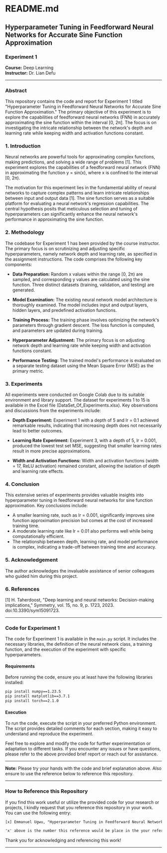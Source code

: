 # README.md

## Hyperparameter Tuning in Feedforward Neural Networks for Accurate Sine Function Approximation

### Experiment 1
 
**Course:** Deep Learning  
**Instructor:** Dr. Lian Defu

---

### Abstract

This repository contains the code and report for Experiment 1 titled "Hyperparameter Tuning in Feedforward Neural Networks for Accurate Sine Function Approximation." The primary objective of this experiment is to explore the capabilities of feedforward neural networks (FNN) in accurately approximating the sine function within the interval [0, 2π]. The focus is on investigating the intricate relationship between the network's depth and learning rate while keeping width and activation functions constant.

### 1. Introduction

Neural networks are powerful tools for approximating complex functions, making predictions, and solving a wide range of problems [1]. This experiment explores the capabilities of a feedforward neural network (FNN) in approximating the function y = sin(x), where x is confined to the interval [0, 2π).

The motivation for this experiment lies in the fundamental ability of neural networks to capture complex patterns and learn intricate relationships between input and output data [1]. The sine function serves as a suitable platform for evaluating a neural network's regression capabilities. The central hypothesis posits that meticulous selection and tuning of hyperparameters can significantly enhance the neural network's performance in approximating the sine function.

### 2. Methodology

The codebase for Experiment 1 has been provided by the course instructor. The primary focus is on scrutinizing and adjusting specific hyperparameters, namely network depth and learning rate, as specified in the assignment instructions. The code comprises the following key components:

- **Data Preparation:** Random x values within the range [0, 2π) are sampled, and corresponding y values are calculated using the sine function. Three distinct datasets (training, validation, and testing) are generated.

- **Model Examination:** The existing neural network model architecture is thoroughly examined. The model includes input and output layers, hidden layers, and predefined activation functions.

- **Training Process:** The training phase involves optimizing the network's parameters through gradient descent. The loss function is computed, and parameters are updated during training.

- **Hyperparameter Adjustment:** The primary focus is on adjusting network depth and learning rate while keeping width and activation functions constant.

- **Performance Testing:** The trained model's performance is evaluated on a separate testing dataset using the Mean Square Error (MSE) as the primary metric.

### 3. Experiments

All experiments were conducted on Google Colab due to its suitable environment and library support. The dataset for experiments 1 to 15 is available in the Excel file (DataSet_Of_Experiments.xlsx). Key observations and discussions from the experiments include:

- **Depth Experiment:** Experiment 1 with a depth of 5 and lr = 0.1 achieved remarkable results, indicating that increasing depth does not necessarily lead to better outcomes.

- **Learning Rate Experiment:** Experiment 3, with a depth of 5, lr = 0.001, produced the lowest test set MSE, suggesting that smaller learning rates result in more precise approximations.

- **Width and Activation Functions:** Width and activation functions (width = 17, ReLU activation) remained constant, allowing the isolation of depth and learning rate effects.

### 4. Conclusion

This extensive series of experiments provides valuable insights into hyperparameter tuning in feedforward neural networks for sine function approximation. Key conclusions include:

- A smaller learning rate, such as lr = 0.001, significantly improves sine function approximation precision but comes at the cost of increased training time.
- A moderate learning rate like lr = 0.01 also performs well while being computationally efficient.
- The relationship between depth, learning rate, and model performance is complex, indicating a trade-off between training time and accuracy.

### 5. Acknowledgement

The author acknowledges the invaluable assistance of senior colleagues who guided him during this project.

### 6. References

[1] H. Taherdoost, "Deep learning and neural networks: Decision-making implications," Symmetry, vol. 15, no. 9, p. 1723, 2023. doi:10.3390/sym15091723.

---

### Code for Experiment 1

The code for Experiment 1 is available in the `main.py` script. It includes the necessary libraries, the definition of the neural network class, a training function, and the execution of the experiment with specific hyperparameters.

#### Requirements

Before running the code, ensure you at least have the following libraries installed:

```bash
pip install numpy==1.23.5
pip install matplotlib==3.7.1
pip install torch==2.1.0
```

#### Execution

To run the code, execute the script in your preferred Python environment. The script provides detailed comments for each section, making it easy to understand and reproduce the experiment.

Feel free to explore and modify the code for further experimentation or adaptation to different tasks. If you encounter any issues or have questions, please refer to the above provided brief report or reach out for assistance.

---

**Note:** Please try your hands with the code and brief explanation above. Also ensure to use the reference below to reference this repository.

---

### How to Reference this Repository

If you find this work useful or utilize the provided code for your research or projects, I kindly request that you reference this repository in your work. You can use the following entry:

```latex
[x] Emmanuel Ugwu, "Hyperparameter Tuning in Feedforward Neural Networks for Accurate Sine Function Approximation", 2023. GitHub Repository. [Online]. Available: [GitHub](https://github.com/UEmmanuel5/deep-learning-ustc-2023/tree/master/Exp1).

'x' above is the number this reference would be place in the your reference section.
```

Thank you for acknowledging and referencing this work!

--- 
